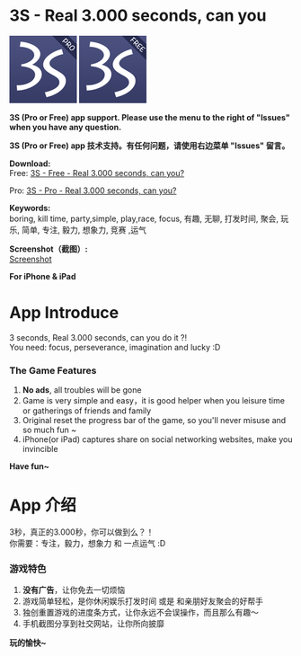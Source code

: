 # 3S - Real 3.000 seconds, can you

![image](img/Icon-120.png)
![image](img/Icon-120-free.png)

**3S (Pro or Free) app support. Please use the menu to the right of "Issues" when you have any question.** 

**3S (Pro or Free) app 技术支持。有任何问题，请使用右边菜单 "Issues" 留言。** 

**Download:**  
Free: [ 3S - Free - Real 3.000 seconds, can you?](https://itunes.apple.com/WebObjects/MZStore.woa/wa/viewSoftware?id=1050404754&mt=8)

Pro: [3S - Pro - Real 3.000 seconds, can you?](https://itunes.apple.com/WebObjects/MZStore.woa/wa/viewSoftware?id=1049638944&mt=8)

**Keywords:**  
boring, kill time, party,simple, play,race, focus, 有趣, 无聊, 打发时间, 聚会, 玩乐, 简单, 专注, 毅力, 想象力, 竞赛 ,运气

**Screenshot（截图）:**   
[Screenshot](./Screenshot.md)

**For iPhone & iPad**


# App Introduce

3 seconds, Real 3.000 seconds, can you do it ?!    
You need: focus, perseverance, imagination and lucky :D 

### The Game Features
1. **No ads**, all troubles will be gone
2. Game is very simple and easy，it is good helper when you leisure time or gatherings of friends and family  
3. Original reset the progress bar of the game, so you'll never misuse and so much fun ~
4. iPhone(or iPad) captures share on social networking websites, make you invincible

**Have fun~**


# App 介绍


3秒，真正的3.000秒，你可以做到么？！  
你需要：专注，毅力，想象力 和 一点运气  :D

### 游戏特色
1. **没有广告**，让你免去一切烦恼
2. 游戏简单轻松，是你休闲娱乐打发时间 或是 和亲朋好友聚会的好帮手
3. 独创重置游戏的进度条方式，让你永远不会误操作，而且那么有趣～
4. 手机截图分享到社交网站，让你所向披靡

**玩的愉快~**
